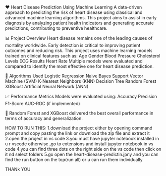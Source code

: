 ❤️ Heart Disease Prediction Using Machine Learning
A data-driven approach to predicting the risk of heart disease using classical and advanced machine learning algorithms. This project aims to assist in early diagnosis by analyzing patient health indicators and generating accurate predictions, contributing to preventive healthcare.

📊 Project Overview
Heart disease remains one of the leading causes of mortality worldwide. Early detection is critical to improving patient outcomes and reducing risk. This project uses machine learning models trained on clinical features such as:
Age
Gender
Blood Pressure
Cholesterol Levels
ECG Results
Heart Rate
Multiple models were evaluated and compared to identify the most effective one for heart disease prediction.

🧠 Algorithms Used
Logistic Regression
Naive Bayes
Support Vector Machine (SVM)
K-Nearest Neighbors (KNN)
Decision Tree
Random Forest
XGBoost
Artificial Neural Network (ANN)

📈 Performance Metrics
Models were evaluated using:
Accuracy
Precision
F1-Score
AUC-ROC (if implemented)

📌 Random Forest and XGBoost delivered the best overall performance in terms of accuracy and generalization.


HOW TO RUN THIS:
1.download the project either by opening command prompt and copy pasting the link or download the zip file and extract it
2.open the project in vs code
3.you must have jupyter notebook installed in u r vscode otherwise ,go to extensions and install jupyter notebook in vs code
4.you can find three dots on the right side on the vs code then click on it nd select folders
5.go open the heart-disease-predictin.jpny and you can find the run button on the top(run all) or u can run them individually

THANk YOU
